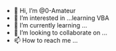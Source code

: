 - 👋 Hi, I’m @0-Amateur
- 👀 I’m interested in ...learning VBA
- 🌱 I’m currently learning ...
- 💞️ I’m looking to collaborate on ...
- 📫 How to reach me ...

<!---
0-Amateur/0-Amateur is a ✨ special ✨ repository because its `README.md` (this file) appears on your GitHub profile.
You can click the Preview link to take a look at your changes.
--->
